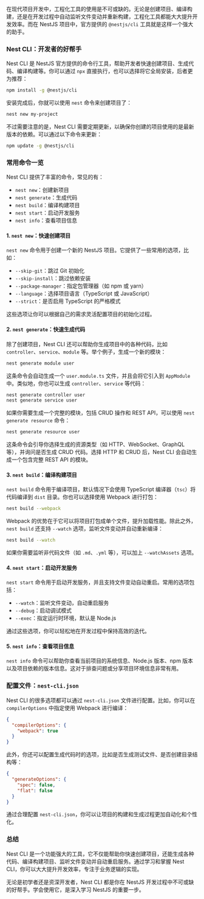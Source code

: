 在现代项目开发中，工程化工具的使用是不可或缺的。无论是创建项目、编译构建，还是在开发过程中自动监听文件变动并重新构建，工程化工具都能大大提升开发效率。而在 NestJS 项目中，官方提供的 `@nestjs/cli` 工具就是这样一个强大的助手。

### Nest CLI：开发者的好帮手

Nest CLI 是 NestJS 官方提供的命令行工具，帮助开发者快速创建项目、生成代码、编译构建等。你可以通过 `npx` 直接执行，也可以选择将它全局安装，后者更为推荐：

```bash
npm install -g @nestjs/cli
```

安装完成后，你就可以使用 `nest` 命令来创建项目了：

```bash
nest new my-project
```

不过需要注意的是，Nest CLI 需要定期更新，以确保你创建的项目使用的是最新版本的依赖。可以通过以下命令来更新：

```bash
npm update -g @nestjs/cli
```

### 常用命令一览

Nest CLI 提供了丰富的命令，常见的有：

- `nest new`：创建新项目
- `nest generate`：生成代码
- `nest build`：编译构建项目
- `nest start`：启动开发服务
- `nest info`：查看项目信息

#### 1. `nest new`：快速创建项目

`nest new` 命令用于创建一个新的 NestJS 项目。它提供了一些常用的选项，比如：

- `--skip-git`：跳过 Git 初始化
- `--skip-install`：跳过依赖安装
- `--package-manager`：指定包管理器（如 npm 或 yarn）
- `--language`：选择项目语言（TypeScript 或 JavaScript）
- `--strict`：是否启用 TypeScript 的严格模式

这些选项让你可以根据自己的需求灵活配置项目的初始化过程。

#### 2. `nest generate`：快速生成代码

除了创建项目，Nest CLI 还可以帮助你生成项目中的各种代码，比如 `controller`、`service`、`module` 等。举个例子，生成一个新的模块：

```bash
nest generate module user
```

这条命令会自动生成一个 `user.module.ts` 文件，并且会将它引入到 `AppModule` 中。类似地，你也可以生成 `controller`、`service` 等代码：

```bash
nest generate controller user
nest generate service user
```

如果你需要生成一个完整的模块，包括 CRUD 操作和 REST API，可以使用 `nest generate resource` 命令：

```bash
nest generate resource user
```

这条命令会引导你选择生成的资源类型（如 HTTP、WebSocket、GraphQL 等），并询问是否生成 CRUD 代码。选择 HTTP 和 CRUD 后，Nest CLI 会自动生成一个包含完整 REST API 的模块。

#### 3. `nest build`：编译构建项目

`nest build` 命令用于编译项目，默认情况下会使用 TypeScript 编译器（`tsc`）将代码编译到 `dist` 目录。你也可以选择使用 Webpack 进行打包：

```bash
nest build --webpack
```

Webpack 的优势在于它可以将项目打包成单个文件，提升加载性能。除此之外，`nest build` 还支持 `--watch` 选项，监听文件变动并自动重新编译：

```bash
nest build --watch
```

如果你需要监听非代码文件（如 `.md`、`.yml` 等），可以加上 `--watchAssets` 选项。

#### 4. `nest start`：启动开发服务

`nest start` 命令用于启动开发服务，并且支持文件变动自动重启。常用的选项包括：

- `--watch`：监听文件变动，自动重启服务
- `--debug`：启动调试模式
- `--exec`：指定运行时环境，默认是 Node.js

通过这些选项，你可以轻松地在开发过程中保持高效的迭代。

#### 5. `nest info`：查看项目信息

`nest info` 命令可以帮助你查看当前项目的系统信息、Node.js 版本、npm 版本以及项目依赖的版本信息。这对于排查问题或分享项目环境信息非常有用。

### 配置文件：`nest-cli.json`

Nest CLI 的很多选项都可以通过 `nest-cli.json` 文件进行配置。比如，你可以在 `compilerOptions` 中指定使用 Webpack 进行编译：

```json
{
  "compilerOptions": {
    "webpack": true
  }
}
```

此外，你还可以配置生成代码时的选项，比如是否生成测试文件、是否创建目录结构等：

```json
{
  "generateOptions": {
    "spec": false,
    "flat": false
  }
}
```

通过合理配置 `nest-cli.json`，你可以让项目的构建和生成过程更加自动化和个性化。

### 总结

Nest CLI 是一个功能强大的工具，它不仅能帮助你快速创建项目，还能生成各种代码、编译构建项目、监听文件变动并自动重启服务。通过学习和掌握 Nest CLI，你可以大大提升开发效率，专注于业务逻辑的实现。

无论是初学者还是资深开发者，Nest CLI 都是你在 NestJS 开发过程中不可或缺的好帮手。学会使用它，是深入学习 NestJS 的重要一步。

